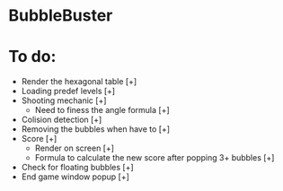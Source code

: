 # BubbleBuster
# To do:
- Render the hexagonal table [+]
- Loading predef levels [+]
- Shooting mechanic [+]
  * Need to finess the angle formula [+] 
- Colision detection [+]
- Removing the bubbles when have to [+]
- Score [+]
    * Render on screen [+]
    * Formula to calculate the new score after popping 3+ bubbles [+]
- Check for floating bubbles [+]
- End game window popup [+]

